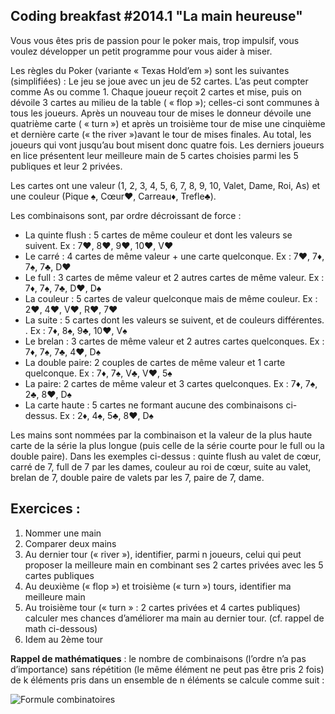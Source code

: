 Coding breakfast #2014.1 "La main heureuse"
--

Vous vous êtes pris de passion pour le poker mais, trop impulsif, vous voulez développer un petit programme pour vous aider à miser. 

Les règles du Poker (variante « Texas Hold’em ») sont les suivantes (simplifiées) : Le jeu se joue avec un jeu de 52 cartes. L’as peut compter comme As ou comme 1. Chaque joueur reçoit 2 cartes et mise, puis on dévoile 3 cartes au milieu de la table ( « flop »); celles-ci sont communes à tous les joueurs. Après un nouveau tour de mises le donneur dévoile une quatrième carte ( « turn ») et après un troisième tour de mise une cinquième et dernière carte (« the river »)avant le tour de mises finales. Au total, les joueurs qui vont jusqu’au bout misent donc quatre fois. Les derniers joueurs en lice présentent leur meilleure main de 5 cartes choisies parmi les 5 publiques et leur 2 privées.

Les cartes ont une valeur (1, 2, 3, 4, 5, 6, 7, 8, 9, 10, Valet, Dame, Roi, As) et une couleur (Pique ♠, Cœur♥, Carreau♦, Trefle♣). 

Les combinaisons sont, par ordre décroissant de force :
 
- La quinte flush : 5 cartes de même couleur et dont les valeurs se suivent. Ex : 7♥, 8♥, 9♥, 10♥, V♥
- Le carré : 4 cartes de même valeur + une carte quelconque. Ex : 7♥, 7♦, 7♠, 7♣, D♥
- Le full : 3 cartes de même valeur et 2 autres cartes de même valeur. Ex : 7♦, 7♠, 7♣, D♥, D♠
- La couleur : 5 cartes de valeur quelconque mais de même couleur. Ex : 2♥, 4♥, V♥, R♥, 7♥
- La suite : 5 cartes dont les valeurs se suivent, et de couleurs différentes. . Ex : 7♦, 8♠, 9♣, 10♥, V♠
- Le brelan : 3 cartes de même valeur et 2 autres cartes quelconques. Ex : 7♦, 7♠, 7♣, 4♥, D♠
- La double paire: 2 couples de cartes de même valeur et 1 carte quelconque. Ex : 7♦, 7♠, V♣, V♥, 5♠
- La paire: 2 cartes de même valeur et 3 cartes quelconques. Ex : 7♦, 7♠, 2♣, 8♥, D♠
- La carte haute : 5 cartes ne formant aucune des combinaisons ci-dessus. Ex : 2♦, 4♠, 5♣, 8♥, D♠

Les mains sont nommées par la combinaison et la valeur de la plus haute carte de la série la plus longue (puis celle de la série courte pour le full ou la double paire). Dans les exemples ci-dessus : quinte flush au valet de cœur, carré de 7, full de 7 par les dames, couleur au roi de cœur, suite au valet, brelan de 7, double paire de valets par les 7, paire de 7, dame.

Exercices :
-
1.	Nommer une main 
2.	Comparer deux mains
3.	Au dernier tour (« river »), identifier, parmi n joueurs, celui qui peut proposer la meilleure main en combinant ses 2 cartes privées avec les 5 cartes publiques
4.	Au deuxième (« flop ») et troisième (« turn ») tours, identifier ma meilleure main 
5.	Au troisième tour (« turn » : 2 cartes privées et 4 cartes publiques) calculer mes chances d’améliorer ma main au dernier tour. (cf. rappel de math ci-dessous)
6.	Idem au 2ème tour

**Rappel de mathématiques** : le nombre de combinaisons (l’ordre n’a pas d’importance) sans répétition (le même élément ne peut pas être pris 2 fois) de k éléments pris dans un ensemble de n éléments se calcule comme suit :
 
![Formule combinatoires](https://github.com/dthouvenin/alt-net-fr-katas/raw/master/2014-01-22%20Coding%20Breakfast%20%232014.1/maths.png) 
